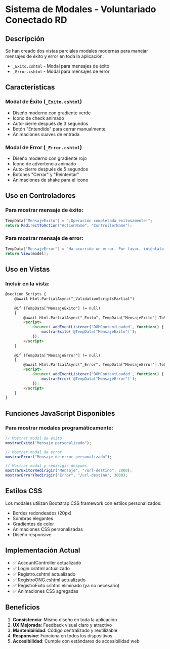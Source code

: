 # Sistema de Modales - Voluntariado Conectado RD

## Descripción
Se han creado dos vistas parciales modales modernas para manejar mensajes de éxito y error en toda la aplicación:

- `_Exito.cshtml` - Modal para mensajes de éxito
- `_Error.cshtml` - Modal para mensajes de error

## Características

### Modal de Éxito (`_Exito.cshtml`)
- Diseño moderno con gradiente verde
- Icono de check animado
- Auto-cierre después de 3 segundos
- Botón "Entendido" para cerrar manualmente
- Animaciones suaves de entrada

### Modal de Error (`_Error.cshtml`)
- Diseño moderno con gradiente rojo
- Icono de advertencia animado
- Auto-cierre después de 5 segundos
- Botones "Cerrar" y "Reintentar"
- Animaciones de shake para el icono

## Uso en Controladores

### Para mostrar mensaje de éxito:
```csharp
TempData["MensajeExito"] = "¡Operación completada exitosamente!";
return RedirectToAction("ActionName", "ControllerName");
```

### Para mostrar mensaje de error:
```csharp
TempData["MensajeError"] = "Ha ocurrido un error. Por favor, inténtalo de nuevo.";
return View(model);
```

## Uso en Vistas

### Incluir en la vista:
```html
@section Scripts {
    @await Html.PartialAsync("_ValidationScriptsPartial")
    
    @if (TempData["MensajeExito"] != null)
    {
        @await Html.PartialAsync("_Exito", TempData["MensajeExito"].ToString())
        <script>
            document.addEventListener('DOMContentLoaded', function() {
                mostrarExito('@TempData["MensajeExito"]');
            });
        </script>
    }
    
    @if (TempData["MensajeError"] != null)
    {
        @await Html.PartialAsync("_Error", TempData["MensajeError"].ToString())
        <script>
            document.addEventListener('DOMContentLoaded', function() {
                mostrarError('@TempData["MensajeError"]');
            });
        </script>
    }
}
```

## Funciones JavaScript Disponibles

### Para mostrar modales programáticamente:
```javascript
// Mostrar modal de éxito
mostrarExito("Mensaje personalizado");

// Mostrar modal de error
mostrarError("Mensaje de error personalizado");

// Mostrar modal y redirigir después
mostrarExitoYRedirigir("Mensaje", "/url-destino", 2000);
mostrarErrorYRedirigir("Error", "/url-destino", 3000);
```

## Estilos CSS
Los modales utilizan Bootstrap CSS framework con estilos personalizados:
- Bordes redondeados (20px)
- Sombras elegantes
- Gradientes de color
- Animaciones CSS personalizadas
- Diseño responsive

## Implementación Actual
- ✅ AccountController actualizado
- ✅ Login.cshtml actualizado
- ✅ Registro.cshtml actualizado
- ✅ RegistroONG.cshtml actualizado
- ✅ RegistroExito.cshtml eliminado (ya no necesario)
- ✅ Animaciones CSS agregadas

## Beneficios
1. **Consistencia**: Mismo diseño en toda la aplicación
2. **UX Mejorada**: Feedback visual claro y atractivo
3. **Mantenibilidad**: Código centralizado y reutilizable
4. **Responsive**: Funciona en todos los dispositivos
5. **Accesibilidad**: Cumple con estándares de accesibilidad web 